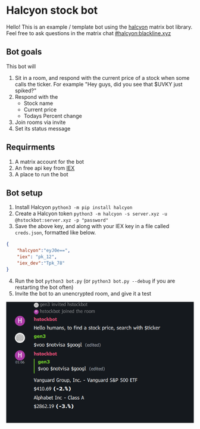 # Halcyon stock bot
Hello! This is an example / template bot using the [halcyon](https://github.com/WesR/Halcyon) matrix bot library. Feel free to ask questions in the matrix chat [#halcyon:blackline.xyz](https://matrix.to/#/#halcyon:blackline.xyz)

## Bot goals
This bot will
1. Sit in a room, and respond with the current price of a stock when some calls the ticker. For example "Hey guys, did you see that $UVKY just spiked?"
2. Respond with the
	+ Stock name
	+ Current price
	+ Todays Percent change
3. Join rooms via invite
4. Set its status message


## Requirments
1. A matrix account for the bot
2. An free api key from [IEX](https://iexcloud.io/s/ec26bc7b)
3. A place to run the bot

## Bot setup
1. Install Halcyon `python3 -m pip install halcyon`
2. Create a Halcyon token `python3 -m halcyon -s server.xyz -u @hstockbot:server.xyz -p "password"`
3. Save the above key, and along with your IEX key in a file called `creds.json`, formatted like below.
```json
{
	"halcyon":"eyJ0e==",
	"iex": "pk_12",
	"iex_dev":"Tpk_78"
}
```
4. Run the bot `python3 bot.py` (or `python3 bot.py --debug` if you are restarting the bot often)
5. Invite the bot to an unencrypted room, and give it a test

![Example image](./Screenshot_working.png)

